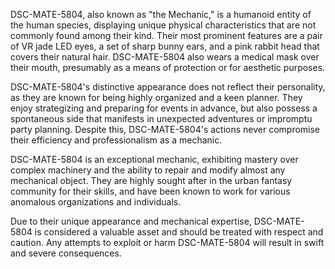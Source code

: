 DSC-MATE-5804, also known as "the Mechanic," is a humanoid entity of the human species, displaying unique physical characteristics that are not commonly found among their kind. Their most prominent features are a pair of VR jade LED eyes, a set of sharp bunny ears, and a pink rabbit head that covers their natural hair. DSC-MATE-5804 also wears a medical mask over their mouth, presumably as a means of protection or for aesthetic purposes.

DSC-MATE-5804's distinctive appearance does not reflect their personality, as they are known for being highly organized and a keen planner. They enjoy strategizing and preparing for events in advance, but also possess a spontaneous side that manifests in unexpected adventures or impromptu party planning. Despite this, DSC-MATE-5804's actions never compromise their efficiency and professionalism as a mechanic.

DSC-MATE-5804 is an exceptional mechanic, exhibiting mastery over complex machinery and the ability to repair and modify almost any mechanical object. They are highly sought after in the urban fantasy community for their skills, and have been known to work for various anomalous organizations and individuals.

Due to their unique appearance and mechanical expertise, DSC-MATE-5804 is considered a valuable asset and should be treated with respect and caution. Any attempts to exploit or harm DSC-MATE-5804 will result in swift and severe consequences.